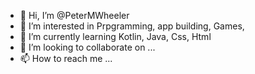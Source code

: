 - 👋 Hi, I’m @PeterMWheeler
- 👀 I’m interested in Prpgramming, app building, Games, 
- 🌱 I’m currently learning Kotlin, Java, Css, Html
- 💞️ I’m looking to collaborate on ...
- 📫 How to reach me ...

<!---
PeterMWheeler/PeterMWheeler is a ✨ special ✨ repository because its `README.md` (this file) appears on your GitHub profile.
You can click the Preview link to take a look at your changes.
--->

